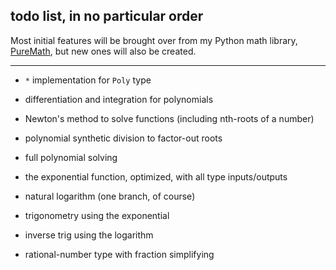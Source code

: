 ## **todo list,** in no particular order

Most initial features will be brought over from my Python math library, [PureMath](https://github.com/nptnl/puremath), but new ones will also be created.

---

- `*` implementation for `Poly` type

- differentiation and integration for polynomials

- Newton's method to solve functions (including nth-roots of a number)

- polynomial synthetic division to factor-out roots

- full polynomial solving

- the exponential function, optimized, with all type inputs/outputs

- natural logarithm (one branch, of course)

- trigonometry using the exponential

- inverse trig using the logarithm

- rational-number type with fraction simplifying
